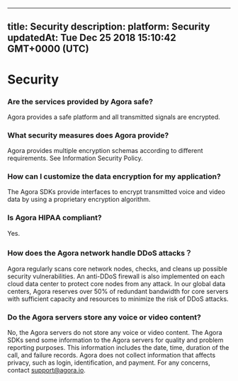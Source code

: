
---
title: Security
description: 
platform: Security
updatedAt: Tue Dec 25 2018 15:10:42 GMT+0000 (UTC)
---
# Security
### Are the services provided by Agora safe?

Agora provides a safe platform and all transmitted signals are encrypted.

### What security measures does Agora provide?

Agora provides multiple encryption schemas according to different requirements. See Information Security Policy.

### How can I customize the data encryption for my application?

The Agora SDKs provide interfaces to encrypt transmitted voice and video data by using a proprietary encryption algorithm.

### Is Agora HIPAA compliant?

Yes.

### How does the Agora network handle DDoS attacks？

Agora regularly scans core network nodes, checks, and cleans up possible security vulnerabilities. An anti-DDoS firewall is also implemented on each cloud data center to protect core nodes from any attack. In our global data centers, Agora reserves over 50% of redundant bandwidth for core servers with sufficient capacity and resources to minimize the risk of DDoS attacks.

### Do the Agora servers store any voice or video content?

No, the Agora servers do not store any voice or video content. The Agora SDKs send some information to the Agora servers for quality and problem reporting purposes. This information includes the date, time, duration of the call, and failure records. Agora does not collect information that affects privacy, such as login, identification, and payment. For any concerns, contact support@agora.io.
